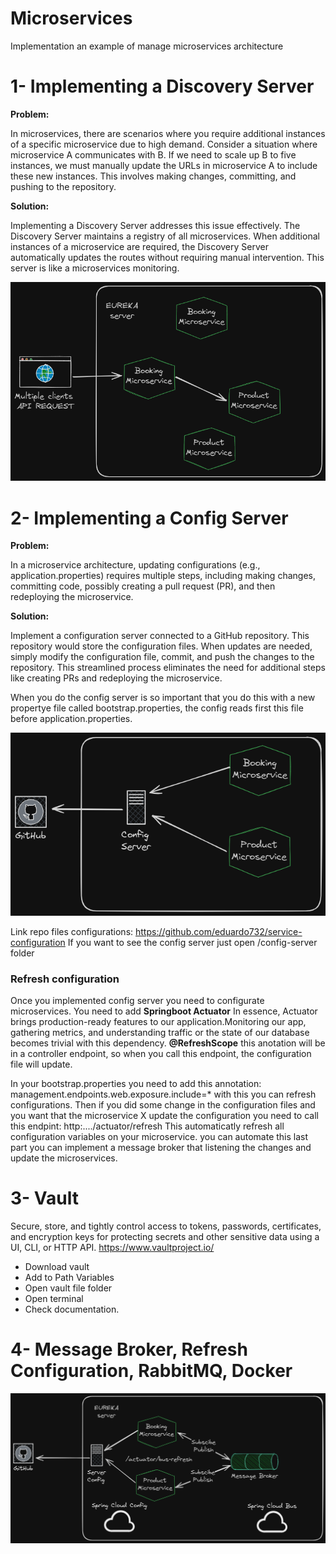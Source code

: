 # Microservices
Implementation an example of manage microservices architecture

# 1- Implementing a Discovery Server

**Problem:**

In microservices, there are scenarios where you require additional instances of a specific microservice due to high demand. Consider a situation where microservice A communicates with B. If we need to scale up B to five instances, we must manually update the URLs in microservice A to include these new instances. This involves making changes, committing, and pushing to the repository.

**Solution:**

Implementing a Discovery Server addresses this issue effectively. The Discovery Server maintains a registry of all microservices. When additional instances of a microservice are required, the Discovery Server automatically updates the routes without requiring manual intervention. This server is like a microservices monitoring.

![Discovery Server](Discovery-Server-Diagram.png)

# 2- Implementing a Config Server

**Problem:**

In a microservice architecture, updating configurations (e.g., application.properties) requires multiple steps, including making changes, committing code, possibly creating a pull request (PR), and then redeploying the microservice.

**Solution:**

Implement a configuration server connected to a GitHub repository. This repository would store the configuration files. When updates are needed, simply modify the configuration file, commit, and push the changes to the repository. This streamlined process eliminates the need for additional steps like creating PRs and redeploying the microservice.

When you do the config server is so important that you do this with a new propertye file called bootstrap.properties, the config reads first this file before application.properties.


![Config Server](Config-Server-Diagram.png)

 Link repo files configurations: https://github.com/eduardo732/service-configuration
 If you want to see the config server just open /config-server folder

 ### Refresh configuration

 Once you implemented config server you need to configurate microservices.
 You need to add
 **Springboot Actuator**
 In essence, Actuator brings production-ready features to our application.Monitoring our app, gathering metrics, and understanding traffic or the state of our database becomes trivial with this dependency.
 **@RefreshScope** 
 this anotation will be in a controller endpoint, so when you call this endpoint, the configuration file will update.
 
 In your bootstrap.properties you need to add this annotation:
 management.endpoints.web.exposure.include=*
 with this you can refresh configurations.
 Then if you did some change in the configuration files and you want that the microservice X update the configuration you need to call this endpint:
 http:..../actuator/refresh
 This automaticatly refresh all configuration variables on your microservice.
 you can automate this last part you can implement a message broker that listening the changes and update the microservices.

# 3- Vault

 Secure, store, and tightly control access to tokens, passwords, certificates, and encryption keys for protecting secrets and other sensitive data using a UI, CLI, or HTTP API.
 https://www.vaultproject.io/

 - Download vault
 - Add to Path Variables
 - Open vault file folder 
 - Open terminal
 - Check documentation.


# 4- Message Broker, Refresh Configuration, RabbitMQ, Docker

 ![Message Broker](Message-Broker.png)